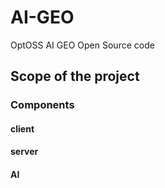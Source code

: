 # AI-GEO
OptOSS AI GEO Open Source code

## Scope of the project

### Components

#### client

#### server

#### AI
